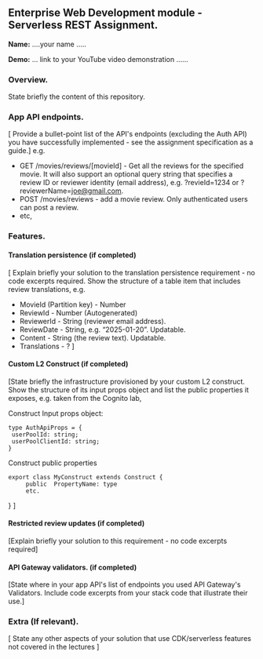 ## Enterprise Web Development module - Serverless REST Assignment.

__Name:__ ....your name .....

__Demo:__ ... link to your YouTube video demonstration ......

### Overview.

State briefly the content of this repository.

### App API endpoints.

[ Provide a bullet-point list of the API's endpoints (excluding the Auth API) you have successfully implemented - see the assignment specification as a guide.]
e.g.
+ GET /movies/reviews/[movieId] - Get all the reviews for the specified movie. It will also support an optional query string that specifies a review ID or reviewer identity (email address), e.g. ?revieId=1234 or ?reviewerName=joe@gmail.com.
+ POST /movies/reviews - add a movie review. Only authenticated users can post a review.
+ etc,

### Features.

#### Translation persistence (if completed)

[ Explain briefly your solution to the translation persistence requirement - no code excerpts required. Show the structure of a table item that includes review translations, e.g.

+ MovieId (Partition key) - Number
+ ReviewId - Number (Autogenerated)
+ ReviewerId - String (reviewer email address).
+ ReviewDate - String, e.g. “2025-01-20”. Updatable.
+ Content - String (the review text). Updatable.
+ Translations - ?
]

#### Custom L2 Construct (if completed)

[State briefly the infrastructure provisioned by your custom L2 construct. Show the structure of its input props object and list the public properties it exposes, e.g. taken from the Cognito lab,

Construct Input props object:
~~~
type AuthApiProps = {
 userPoolId: string;
 userPoolClientId: string;
}
~~~
Construct public properties
~~~
export class MyConstruct extends Construct {
     public  PropertyName: type
     etc.
~~~
}
]
#### Restricted review updates (if completed)

[Explain briefly your solution to this requirement - no code excerpts required]


#### API Gateway validators. (if completed)

[State where in your app API's list of endpoints you used API Gateway's Validators. Include code excerpts from your stack code that illustrate their use.]

###  Extra (If relevant).

[ State any other aspects of your solution that use CDK/serverless features not covered in the lectures ]